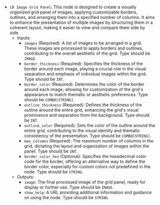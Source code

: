 - `CR Image Grid Panel`: This node is designed to create a visually organized grid panel of images, applying customizable borders, outlines, and arranging them into a specified number of columns. It aims to enhance the presentation of multiple images by structuring them in a coherent layout, making it easier to view and compare them side by side.
    - Inputs:
        - `images` (Required): A list of images to be arranged in a grid. These images are processed to apply borders and outlines, contributing to the overall aesthetic of the grid. Type should be `IMAGE`.
        - `border_thickness` (Required): Specifies the thickness of the border around each image, playing a crucial role in the visual separation and emphasis of individual images within the grid. Type should be `INT`.
        - `border_color` (Required): Determines the color of the border around each image, allowing for customization of the grid's appearance to match thematic or aesthetic preferences. Type should be `COMBO[STRING]`.
        - `outline_thickness` (Required): Defines the thickness of the outline around the entire grid, enhancing the grid's visual prominence and separation from the background. Type should be `INT`.
        - `outline_color` (Required): Sets the color of the outline around the entire grid, contributing to the visual identity and thematic consistency of the presentation. Type should be `COMBO[STRING]`.
        - `max_columns` (Required): The maximum number of columns in the grid, dictating the layout and organization of images within the panel. Type should be `INT`.
        - `border_color_hex` (Optional): Specifies the hexadecimal color code for the border, offering an alternative way to define the border color, especially for custom colors not predefined in the node. Type should be `STRING`.
    - Outputs:
        - `image`: The final processed image of the grid panel, ready for display or further use. Type should be `IMAGE`.
        - `show_help`: A URL providing additional information and guidance on using the node. Type should be `STRING`.

